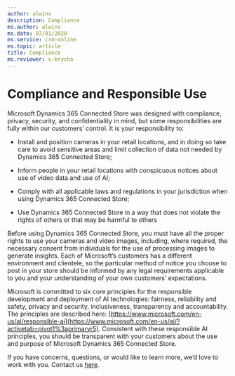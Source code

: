 ```yaml
---
author: alwinv
description: Compliance
ms.author: alwinv
ms.date: 07/01/2020
ms.service: crm-online
ms.topic: article
title: Compliance
ms.reviewer: v-brycho
---
```


# Compliance and Responsible Use

Microsoft Dynamics 365 Connected Store was designed with compliance, privacy, security, and confidentiality in mind, but some responsibilities are fully within our customers’ control. It is your responsibility to:

- Install and position cameras in your retail locations, and in doing so take care to avoid sensitive areas and limit collection of data not needed by Dynamics 365 Connected Store; 

- Inform people in your retail locations with conspicuous notices about use of video data and use of AI;

- Comply with all applicable laws and regulations in your jurisdiction when using Dynamics 365 Connected Store; 

- Use Dynamics 365 Connected Store in a way that does not violate the rights of others or that may be harmful to others

Before using Dynamics 365 Connected Store, you must have all the proper rights to use your cameras and video images, including, where required, the necessary consent from individuals for the use of processing images to generate insights.  Each of Microsoft’s customers has a different environment and clientele, so the particular method of notice you choose to post in your store should be informed by any legal requirements applicable to you and your understanding of your own customers’ expectations.

Microsoft is committed to six core principles for the responsible development and deployment of AI technologies: fairness, reliability and safety, privacy and security, inclusiveness, transparency and accountability. The principles are described here: [https://www.microsoft.com/en-us/ai/responsible-ai](https://www.microsoft.com/en-us/ai/?activetab=pivot1%3aprimaryr5). Consistent with these responsible AI principles, you should be transparent with your customers about the use and purpose of Microsoft Dynamics 365 Connected Store.  

If you have concerns, questions, or would like to learn more, we’d love to work with you. Contact us [here](mailto:respinnovfeedback@microsoft.com).

